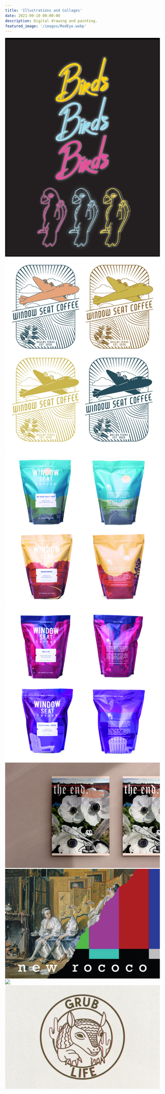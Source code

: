 ```yaml
---
title: 'Illustrations and Collages'
date: 2021-09-10 00:00:00
description: Digital drawing and painting.
featured_image: '/images/RedEye.webp'
---
```


<div class="gallery" data-columns="3">
	<img src="/images/text_parrots_gif.gif">
	<img src="/images/teeshirt.jpg">
	<img src="/images/windowseatbags1.jpg">
	<img src="/images/windowseatbags2.jpg">
	<img src="/images/photo_collage_poppies-01.jpg">	
	<img src="/images/glitch.JPG">
	<img src="/images/schoolchildren.jpg">
	<img src="/images/grub_life.jpg">
	
	
	
</div>
